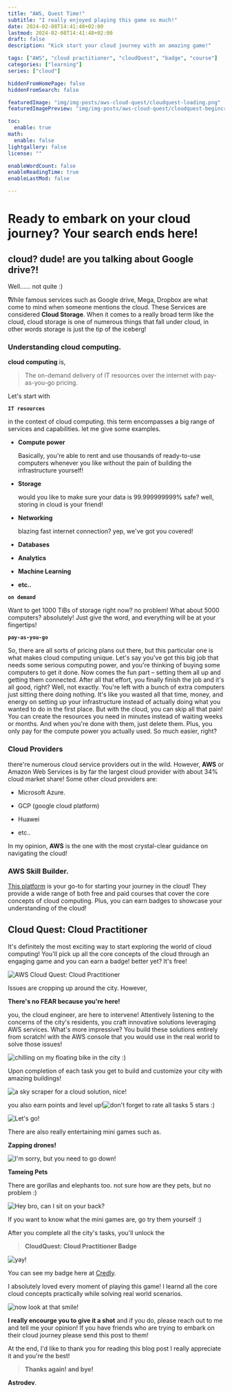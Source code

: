 ```yaml
---
title: "AWS, Quest Time!"
subtitle: "I really enjoyed playing this game so much!"
date: 2024-02-08T14:41:48+02:00
lastmod: 2024-02-08T14:41:48+02:00
draft: false
description: "Kick start your cloud journey with an amazing game!"

tags: ["AWS", "cloud practitioner", "cloudQuest", "badge", "course"]
categories: ["learning"]
series: ["cloud"]

hiddenFromHomePage: false
hiddenFromSearch: false

featuredImage: "img/img-posts/aws-cloud-quest/cloudquest-loading.png"
featuredImagePreview: "img/img-posts/aws-cloud-quest/cloudquest-begincrop.png"

toc:
  enable: true
math:
  enable: false
lightgallery: false
license: ""

enableWordCount: false
enableReadingTime: true
enableLastMod: false

---
```


<!--more-->

# Ready to embark on your cloud journey? Your search ends here!

## cloud? dude! are you talking about Google drive?!

Well...... not quite :)

ًًWhile famous services such as Google drive, Mega, Dropbox are what come to mind when someone mentions the cloud. These Services are considered **Cloud Storage**. When it comes to a really broad term like the cloud, cloud storage is one of numerous things that fall under cloud, in other words storage is just the tip of the iceberg!

### Understanding cloud computing.

**cloud computing** is,

> The on-demand delivery of IT resources over the internet with pay-as-you-go pricing.

Let's start with 

**`IT resources`**

in the context of cloud computing. this term encompasses a big range of services and capabilities. let me give some examples.

- **Compute power**
  
  Basically, you're able to rent and use thousands of ready-to-use computers whenever you like without the pain of building the infrastructure yourself!

- **Storage**
  
  would you like to make sure your data is 99.999999999% safe? well, storing in cloud is your friend!

- **Networking**
  
  blazing fast internet connection? yep, we've got you covered!

- **Databases**

- **Analytics**

- **Machine Learning**

- **etc..**

**`on demand`**

Want to get 1000 TiBs of storage right now? no problem! What about 5000 computers? absolutely! Just give the word, and everything will be at your fingertips!

**`pay-as-you-go`**

So, there are all sorts of pricing plans out there, but this particular one is what makes cloud computing unique. Let's say you've got this big job that needs some serious computing power, and you're thinking of buying some computers to get it done. Now comes the fun part – setting them all up and getting them connected. After all that effort, you finally finish the job and it's all good, right? Well, not exactly. You're left with a bunch of extra computers just sitting there doing nothing. It's like you wasted all that time, money, and energy on setting up your infrastructure instead of actually doing what you wanted to do in the first place. But with the cloud, you can skip all that pain! You can create the resources you need in minutes instead of waiting weeks or months. And when you're done with them, just delete them. Plus, you only pay for the compute power you actually used. So much easier, right?

### Cloud Providers

there're numerous cloud service providers out in the wild. However, **AWS** or Amazon Web Services is by far the largest cloud provider with about 34% cloud market share! Some other cloud providers are:

- Microsoft Azure.

- GCP (google cloud platform)

- Huawei

- etc..

In my opinion, **AWS** is the one with the most crystal-clear guidance on navigating the cloud! 

### AWS Skill Builder.

[This platform](https://skillbuilder.aws/) is your go-to for starting your journey in the cloud! They provide a wide range of both free and paid courses that cover the core concepts of cloud computing. Plus, you can earn badges to showcase your understanding of the cloud!

## Cloud Quest: Cloud Practitioner

It's definitely the most exciting way to start exploring the world of cloud computing! You'll pick up all the core concepts of the cloud through an engaging game and you can earn a badge! better yet? It's free!

![](img/img-posts/aws-cloud-quest/cloudquest-preview.png "AWS Cloud Quest: Cloud Practitioner")

Issues are cropping up around the city. However,

**There's no FEAR because you're here!**

you, the cloud engineer, are here to intervene! Attentively listening to the concerns of the city's residents, you craft innovative solutions leveraging AWS services. What's more impressive? You build these solutions entirely from scratch! with the AWS console that you would use in the real world to solve those issues!

![](img/img-posts/aws-cloud-quest/cloudquest-city.png "chilling on my floating bike in the city :)")

Upon completion of each task you get to build and customize your city with amazing buildings!

![](img/img-posts/aws-cloud-quest/cloudquest-building-celebration.png "a sky scraper for a cloud solution, nice!")

you also earn points and level up!![](img/img-posts/aws-cloud-quest/cloudquest-task-completion.png "don't forget to rate all tasks 5 stars :)")

![](img/img-posts/aws-cloud-quest/cloudquest-level-up.png "Let's go!")

There are also really entertaining mini games such as.

**Zapping drones!**

![](img/img-posts/aws-cloud-quest/cloudquest-drone.png "I'm sorry, but you need to go down!")

**Tameing Pets**

There are gorillas and elephants too. not sure how are they pets, but no problem :)

![](img/img-posts/aws-cloud-quest/cloudquest-pets.png "Hey bro, can I sit on your back?")

If you want to know what the mini games are, go try them yourself :)

After you complete all the city's tasks, you'll unlock the

> **CloudQuest: Cloud Practitioner Badge** 

![](img/img-posts/aws-cloud-quest/cloudquest-claim-badge.png "yay!")

You can see my badge here at [Credly](https://www.credly.com/badges/1b49faa0-6376-4e01-ad95-d9967a9f2ece/public_url).

I absolutely loved every moment of playing this game! I learnd all the core cloud concepts practically while solving real world scenarios.

![](img/img-posts/aws-cloud-quest/cloudquest-selfie.png "now look at that smile!")

**I really encourge you to give it a shot** and if you do, please reach out to me and tell me your opinion! If you have friends who are trying to embark on their cloud journey please send this post to them!

At the end, I'd like to thank you for reading this blog post I really appreciate it and you're the best!

> **Thanks again! and bye!**

**Astrodev**.
